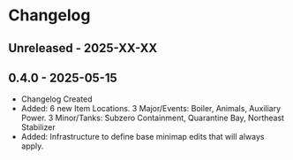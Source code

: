 # Changelog

## Unreleased - 2025-XX-XX

## 0.4.0 - 2025-05-15
- Changelog Created
- Added: 6 new Item Locations. 3 Major/Events: Boiler, Animals, Auxiliary Power. 3 Minor/Tanks: Subzero Containment, Quarantine Bay, Northeast Stabilizer
- Added: Infrastructure to define base minimap edits that will always apply.